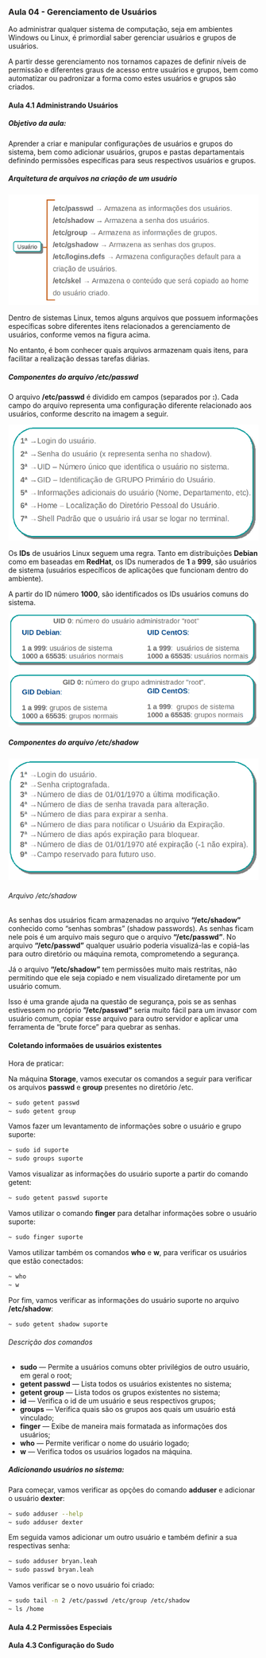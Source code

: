 ### Aula 04 -  Gerenciamento de Usuários

Ao administrar qualquer sistema de computação, seja em ambientes Windows ou Linux, é primordial saber gerenciar usuários e grupos de usuários.

A partir desse gerenciamento nos tornamos capazes de definir níveis de permissão e diferentes graus de acesso entre usuários e grupos, bem como automatizar ou padronizar a forma como estes usuários e grupos são criados.


#### Aula 4.1 Administrando Usuários

##### Objetivo da aula:
Aprender a criar e manipular configurações de usuários e grupos do sistema, bem como adicionar usuários, grupos e pastas departamentais definindo permissões específicas para seus respectivos usuários e grupos.

##### Arquitetura de arquivos na criação de um usuário

![](assets/Aula_5-21c98e02.png)

Dentro de sistemas Linux, temos alguns arquivos que possuem informações específicas sobre diferentes itens relacionados a gerenciamento de usuários, conforme vemos na figura acima.

No entanto, é bom conhecer quais arquivos armazenam quais itens, para facilitar a realização dessas tarefas diárias.



##### Componentes do arquivo /etc/passwd

O arquivo **/etc/passwd** é dividido em campos (separados por **:**). Cada campo do arquivo representa uma configuração diferente relacionado aos usuários, conforme descrito na imagem a seguir.

![](assets/Aula_5-aa2ecdfa.png)

Os **IDs** de usuários Linux seguem uma regra. Tanto em distribuições **Debian** como em baseadas em **RedHat**, os IDs numerados de **1** a **999**, são usuários de sistema (usuários específicos de aplicações que funcionam dentro do ambiente).

A partir do ID número **1000**, são identificados os IDs usuários comuns do sistema.

![](assets/Aula_5-5043f20a.png)

##### Componentes do arquivo /etc/shadow

![](assets/Aula_5-d0b4e477.png)

###### Arquivo /etc/shadow

As senhas dos usuários ficam armazenadas no arquivo **“/etc/shadow”** conhecido como “senhas sombras” (shadow passwords). As senhas ficam nele pois é um arquivo mais seguro que o arquivo
**“/etc/passwd”**. No arquivo **“/etc/passwd”** qualquer usuário poderia visualizá-las e copiá-las para outro diretório ou máquina remota, comprometendo a segurança.

Já o arquivo **“/etc/shadow”** tem permissões muito mais restritas, não permitindo que ele seja copiado e nem visualizado diretamente por um usuário comum.

Isso é uma grande ajuda na questão de segurança, pois se as senhas estivessem no próprio **”/etc/passwd”** seria muito fácil para um invasor com usuário comum, copiar esse arquivo para outro servidor e aplicar uma ferramenta de “brute force” para quebrar as senhas.


#### Coletando informaões de usuários existentes
Hora de praticar:

Na máquina **Storage**, vamos executar os comandos a seguir para verificar os arquivos **passwd** e **group** presentes no diretório /etc.

```bash
~ sudo getent passwd
~ sudo getent group
```

Vamos fazer um levantamento de informações sobre o usuário e grupo suporte:
```bash
~ sudo id suporte
~ sudo groups suporte
```

Vamos visualizar as informações do usuário suporte a partir do comando getent:
```bash
~ sudo getent passwd suporte
```

Vamos utilizar o comando **finger** para detalhar informações sobre o usuário suporte:
```bash
~ sudo finger suporte
```

Vamos utilizar também os comandos **who** e **w**, para verificar os usuários que estão conectados:
```bash
~ who
~ w
```

Por fim, vamos verificar as informações do usuário suporte no arquivo **/etc/shadow**:
```bash
~ sudo getent shadow suporte
```


###### Descrição dos comandos

- **sudo** — Permite a usuários comuns obter privilégios de outro usuário, em geral o root;
- **getent passwd** — Lista todos os usuários existentes no sistema;
- **getent group** — Lista todos os grupos existentes no sistema;
- **id** — Verifica o id de um usuário e seus respectivos grupos;
- **groups** — Verifica quais são os grupos aos quais um usuário está vinculado;
- **finger** — Exibe de maneira mais formatada as informações dos usuários;
- **who** — Permite verificar o nome do usuário logado;
- **w** — Verifica todos os usuários logados na máquina.


##### Adicionando usuários no sistema:

Para começar, vamos verificar as opções do comando **adduser** e adicionar o usuário **dexter**:

```bash
~ sudo adduser --help
~ sudo adduser dexter
```

Em seguida vamos adicionar um outro usuário e também definir a sua respectivas senha:

```bash
~ sudo adduser bryan.leah
~ sudo passwd bryan.leah
```

Vamos verificar se o novo usuário foi criado:

```bash
~ sudo tail -n 2 /etc/passwd /etc/group /etc/shadow
~ ls /home
```

#### Aula 4.2 Permissões Especiais




#### Aula 4.3 Configuração do Sudo

